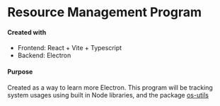 # Resource Management Program

#### Created with

- Frontend: React + Vite + Typescript
- Backend: Electron

#### Purpose

Created as a way to learn more Electron. This program will be tracking system usages using built in Node libraries, and the package [os-utils](https://www.npmjs.com/package/os-utils)
